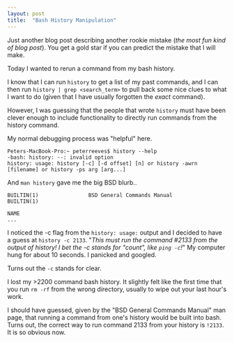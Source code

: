 ```yaml
---
layout: post
title:  "Bash History Manipulation"
---
```


Just another blog post describing another rookie mistake (_the most fun kind of blog post_). You get a gold star if you can predict the mistake that I will make.

Today I wanted to rerun a command from my bash history.

I know that I can run `history` to get a list of my past commands, and I can then run `history | grep <search_term>` to pull back some nice clues to what I want to do (given that I have usually forgotten the _exact_ command).

However, I was guessing that the people that wrote `history` must have been clever enough to include functionality to directly run commands from the history command.

My normal debugging process was "helpful" here.
```
Peters-MacBook-Pro:~ peterreeves$ history --help
-bash: history: --: invalid option
history: usage: history [-c] [-d offset] [n] or history -awrn [filename] or history -ps arg [arg...]
```
And `man history` gave me the big BSD blurb..
```
BUILTIN(1)                BSD General Commands Manual               BUILTIN(1)

NAME
...
```

I noticed the -c flag from the `history: usage:` output and I decided to have a guess at `history -c 2133`. "_This must run the command #2133 from the output of history! I bet the -c stands for "count", like `ping -c`!_"
My computer hung for about 10 seconds. I panicked and googled.

Turns out the `-c` stands for clear.

I lost my >2200 command bash history. It slightly felt like the first time that you run `rm -rf` from the wrong directory, usually to wipe out your last hour's work.

I should have guessed, given by the "BSD General Commands Manual" man page, that running a command from one's history would be built into bash. Turns out, the correct way to run command 2133 from your history is `!2133`. It is so obvious now.
